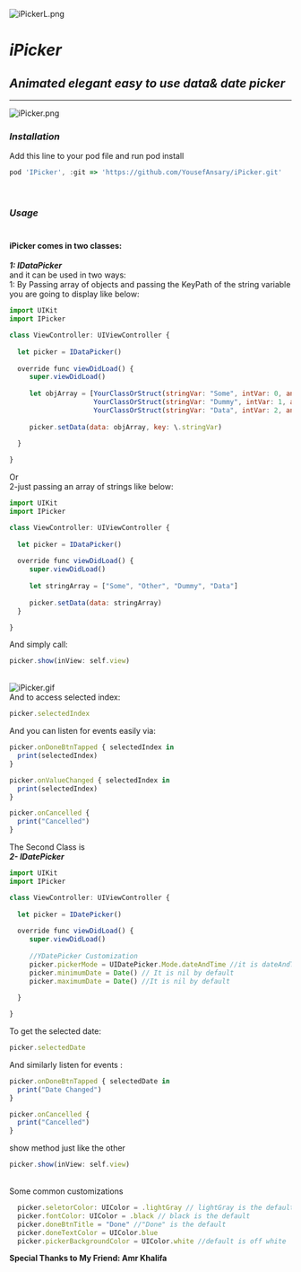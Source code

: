 ![iPickerL.png](https://raw.githubusercontent.com/YousefAnsary/iPicker/master/Imgs/iPickerL.png) <br/>
# *iPicker*
## *Animated elegant easy to use data&amp; date picker*
------------------------------------------------
![iPicker.png](https://raw.githubusercontent.com/YousefAnsary/iPicker/master/Imgs/iPicker.png) <br/>
### *Installation* ###
Add this line to your pod file and run pod install
```javascript
pod 'IPicker', :git => 'https://github.com/YousefAnsary/iPicker.git'
```
<br/>

### ***Usage*** <br/> <br/>
#### iPicker comes in two classes: <br/>
***1: IDataPicker*** <br/>
and it can be used in two ways: <br/>
1: By Passing array of objects and passing the KeyPath of the string variable you are going to display like below:

```javascript
import UIKit
import IPicker

class ViewController: UIViewController {
  
  let picker = IDataPicker()
  
  override func viewDidLoad() {
     super.viewDidLoad()
     
     let objArray = [YourClassOrStruct(stringVar: "Some", intVar: 0, anyVar: nil),
                     YourClassOrStruct(stringVar: "Dummy", intVar: 1, anyVar: nil),
                     YourClassOrStruct(stringVar: "Data", intVar: 2, anyVar: nil)]
     
     picker.setData(data: objArray, key: \.stringVar)
     
  }

}
```

Or <br/>
2-just passing an array of strings like below:

```javascript
import UIKit
import IPicker

class ViewController: UIViewController {
  
  let picker = IDataPicker()
  
  override func viewDidLoad() {
     super.viewDidLoad()
     
     let stringArray = ["Some", "Other", "Dummy", "Data"]
       
     picker.setData(data: stringArray)
  }

}
```
And simply call:

```javascript
picker.show(inView: self.view)
```
<br/> ![iPicker.gif](https://raw.githubusercontent.com/YousefAnsary/iPicker/master/Imgs/iPicker.gif) <br/>
And to access selected index: 
```javascript
picker.selectedIndex
```
And you can listen for events easily via:
```javascript
picker.onDoneBtnTapped { selectedIndex in
  print(selectedIndex)
}

picker.onValueChanged { selectedIndex in
  print(selectedIndex)
}

picker.onCancelled {
  print("Cancelled")
}
```
The Second Class is <br/>
***2- IDatePicker***
 
```javascript
import UIKit
import IPicker

class ViewController: UIViewController {
  
  let picker = IDatePicker()
  
  override func viewDidLoad() {
     super.viewDidLoad()
     
     //YDatePicker Customization
     picker.pickerMode = UIDatePicker.Mode.dateAndTime //it is dateAndTime by default
     picker.minimumDate = Date() // It is nil by default
     picker.maximumDate = Date() //It is nil by default
     
  }

}
```
To get the selected date:
```javascript
picker.selectedDate
```
And similarly listen for events :
```javascript
picker.onDoneBtnTapped { selectedDate in
  print("Date Changed")
}

picker.onCancelled {
  print("Cancelled")
}
```
show method just like the other <br/>
```javascript
picker.show(inView: self.view)
```
<br/>Some common customizations <br/>
```javascript
  picker.seletorColor: UIColor = .lightGray // lightGray is the default
  picker.fontColor: UIColor = .black // black is the default
  picker.doneBtnTitle = "Done" //"Done" is the default 
  picker.doneTextColor = UIColor.blue
  picker.pickerBackgroundColor = UIColor.white //default is off white
```
**Special Thanks to My Friend: Amr Khalifa**
